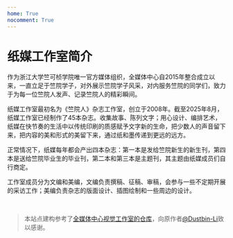 ```yaml
---
home: True
nocomment: True
---
```


# 纸媒工作室简介

作为浙江大学竺可桢学院唯一官方媒体组织，全媒体中心自2015年整合成立以来，一直立足于竺院学子，对外展示竺院学子风采，对内服务竺院的同学们，致力于为每一位竺院人发声、记录竺院人的精彩瞬间。

纸媒工作室最初名为《竺院人》杂志工作室，创立于2008年。截至2025年8月，纸媒工作室已经制作了45本杂志。收集故事、陈列文字；用心设计、编排艺术，纸媒在快节奏的生活中以传统印刷的质感赋予文字新的生命，把少数人的声音留下来，把内容的美和形式的美留下来，通过纸和墨传递到更远的远方。

正常情况下，纸媒每年都会产出四本杂志：第一本是发给竺院新生的新生刊，第四本是送给竺院毕业生的毕业刊，第二本和第三本是主题刊，其主题由纸媒成员们自行商定。

工作室成员分为文编和美编，文编负责撰稿、征稿、审稿，会参与一些不定期开展的采访工作；美编负责杂志的版面设计、插图绘制和一些周边的设计。

<br/>

> 本站点建构参考了[全媒体中心视觉工作室的仓库](https://dustbin-li.github.io/2024visualstudio/)，向原作者[@Dustbin-Li](https://github.com/Dustbin-Li)致以感谢。
